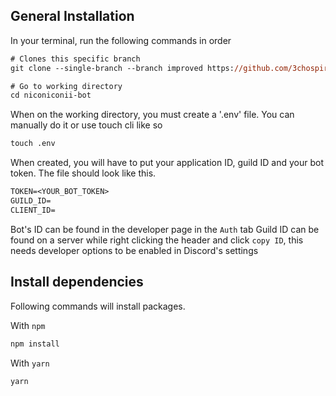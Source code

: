 ## General Installation

In your terminal, run the following commands in order

```ps
# Clones this specific branch
git clone --single-branch --branch improved https://github.com/3chospirits/niconiconii-bot.git

# Go to working directory
cd niconiconii-bot
```

When on the working directory, you must create a '.env' file.
You can manually do it or use touch cli like so

```ps
touch .env
```

When created, you will have to put your application ID, guild ID and your bot token.
The file should look like this.

```txt
TOKEN=<YOUR_BOT_TOKEN>
GUILD_ID=
CLIENT_ID=
```

Bot's ID can be found in the developer page in the `Auth` tab
Guild ID can be found on a server while right clicking the header and click `copy ID`, this needs developer options to be enabled in Discord's settings

## Install dependencies

Following commands will install packages.

With `npm`

```ps
npm install
```

With `yarn`

```ps
yarn
```
